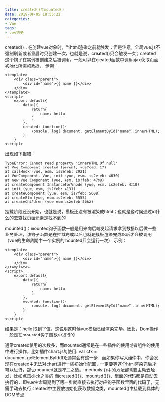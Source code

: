 ```yaml
---
title: created()与mounted()
date: 2019-08-05 18:55:22
categories:
- Vue
tags:
- vue钩子
---
```


created()：在创建vue对象时，当html渲染之前就触发；但是注意，全局vue.js不强制刷新或者重启时只创建一次，也就是说，created()只会触发一次；created 这个钩子在实例被创建之后被调用。一般可以在created函数中调用ajax获取页面初始化所需的数据。
示例：
```
<template>
	<div class="parent">
		<div id="name">{{ name }}</div>
	</div>
</template>
<script>
	export default{
		data(){
			return{
				name: hello
			}
		},
		created: function(){
			console. log( document. getElementById("name").innerHTML);
		}
	}
<script>
```
出现如下报错：
```
TypeError: Cannot read property 'innerHTML Of null'
at Vue Component created (parent, vue?cad: 17)
at callHook (vue, esm. is2efeb: 2921)
at VueComponent. Vue, init (yue, esm. is2efeb: 4630)
at new Vue Component (yue, esm, is?feb: 4798)
at createComponent InstanceForVnode (yue, esm. is2efeb: 4310)
at init (yue, esm, is?feb: 4131)
at createComponent (yue, esm, is?feb: 5608)
at createElm (yue, esm.is2efeb: 5555)
at createChildren (vue esm is2efeb 5682)
```
挂载阶段还没开始，也就是说，模板还没有被渲染成html；也就是这时候通过id什么的去查找页面元素是找不到的

mounted()：mounted钩子函数一般是用来向后端发起请求拿到数据以后做一些业务处理，该钩子函数是在挂载完成以后也就是模板渲染完成以后才会被调用（vue的生命周期中一个实例的mounted只会运行一次）
示例：
```
<template>
	<div class="parent">
		<div id="name">{{ name }}</div>
	</div>
</template>
<script>
	export default{
		data(){
			return{
				name: hello
			}
		},
		mounted: function(){
			console. log( document. getElementById("name").innerHTML);
		}
	}
<script>
```
结果是：hello
取到了值，这说明这时候vue模板已经渲染完毕。因此，Dom操作一般是在mounted钩子函数中进行的

通常created使用的次数多，而mounted通常是在一些插件的使用或者组件的使用中进行操作，比如插件chart.js的使用: var ctx = document.getElementById(ID);通常会有这一步，而如果你写入组件中，你会发现在created中无法对chart进行一些初始化配置，一定要等这个html渲染完后才可以进行，那么mounted就是不二之选。
methods:{}中的方法都需要主动去触发，比如点击click之类的
而created(){}、mounted(){}、里面的代码都是自动去执行的，即vue生命周期到了哪一步就直接去执行对应钩子函数里面的代码了，无需手动去执行
created中主要放初始化获取数据之类，mounted()中挂载到具体的DOM节点